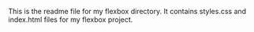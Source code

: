 This is the readme file for my flexbox directory. It contains styles.css and index.html files for my flexbox project.